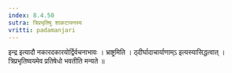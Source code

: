 ```yaml
---
index: 8.4.50
sutra: त्रिप्रभृतिषु शाकटायनस्य
vritti: padamanjari
---
```


 इन्द्र इत्यादौ नकारदकारयोर्द्विर्वचनाभावः । भ्राष्ट्रमिति । ठ्दीर्घादाचार्याणाम्ऽ इत्यस्यासिद्धत्वात् । त्रिप्रभृतिष्वयमेव प्रतिषेधो भवतीति मन्यते ॥
